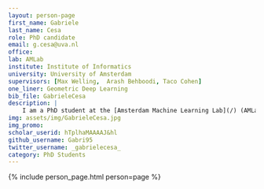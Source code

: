 ```yaml
---
layout: person-page
first_name: Gabriele
last_name: Cesa
role: PhD candidate
email: g.cesa@uva.nl
office: 
lab: AMLab
institute: Institute of Informatics
university: University of Amsterdam
supervisors: [Max Welling,  Arash Behboodi, Taco Cohen]
one_liner: Geometric Deep Learning
bib_file: GabrieleCesa
description: |
    I am a PhD student at the [Amsterdam Machine Learning Lab](/) (AMLab) with [Max Welling](https://staff.fnwi.uva.nl/m.welling/) and a Research Associate at Qualcomm AI Research with [Taco Cohen](https://tacocohen.wordpress.com/) and [Arash Behboodi](https://arashbehboodi.github.io/). In my research, I study how the geometry of a problem can be encoded into machine learning models to achieve improved data efficiency and generalization, with a particular focus on the task of 3D reconstruction from 2D observations.
img: assets/img/GabrieleCesa.jpg
img_promo: 
scholar_userid: hTplhaMAAAAJ&hl
github_username: Gabri95
twitter_username: _gabrielecesa_
category: PhD Students 
---
```


{% include person_page.html person=page %}
